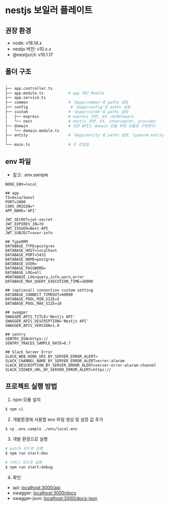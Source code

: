 # nestjs 보일러 플레이트 

## 권장 환경
- node: v18.14.x
- nestjs 버전: v10.x.x
- @nestjs/cli: v10.1.17

## 폴더 구조
```bash
.
├── app.controller.ts
├── app.module.ts           # app 메인 Module           
├── app.service.ts
├── common                  # '@app/common'로 paths 설정
├── config                   # '@app/config'로 paths 설정
├── custom                  # '@app/custom'로 paths 설정
│   ├── express             # express 관련. EX. middleware 
│   └── nest                # nestjs 관련. EX. interceptor, provider
├── domain                  # 모든 API는 domain 모듈 하위 모듈로 구현한다.
│   └── domain.module.ts
├── entity                  # '@app/entity'로 paths 설정, typeorm entity 전용
│
└── main.ts                 # 주 진입점
```

## env 파일
- 참고: .env.sample
```
NODE_ENV=local

## app
TZ=Asia/Seoul
PORT=3000
CORS_ORIGIN=*
APP_NAME='API'

JWT_SECRET=jwt-secret
JWT_EXPIRES_IN=7d
JWT_ISSUER=Nest-API
JWT_SUBJECT=user-info

## TypeORM
DATABASE_TYPE=postgres
DATABASE_HOST=localhost
DATABASE_PORT=5432
DATABASE_NAME=postgres
DATABASE_USER=
DATABASE_PASSWORD=
DATABASE_LOG=all
#DATABASE_LOG=query,info,warn,error
DATABASE_MAX_QUERY_EXECUTION_TIME=10000

## (optional) connection custom setting
DATABASE_CONNECT_TIMEOUT=60000
DATABASE_POOL_MIN_SIZE=5
DATABASE_POOL_MAX_SIZE=10

## swagger
SWAGGER_APIS_TITLE='Nestjs API'
SWAGGER_APIS_DESCRIPTION='Nestjs API'
SWAGGER_APIS_VERSION=1.0

## sentry
SENTRY_DSN=https://
SENTRY_TRACES_SAMPLE_RATE=0.7

## Slack Server Error
SLACK_WEB_HOOK_URI_BY_SERVER_ERROR_ALERT=
SLACK_CHANNEL_NAME_BY_SERVER_ERROR_ALERT=error-alaram
SLACK_DESCRIPTION_BY_SERVER_ERROR_ALERT=server-error-alaram-channel
SLACK_VIEWER_URL_BY_SERVER_ERROR_ALERT=https://

```

## 프로젝트 실행 방법
1. npm 모듈 설치 
```bash
$ npm ci
```

2. 개발환경에 사용할 env 파일 생성 및 설정 값 추가
```bash
$ cp .env.sample ./env/local.env
```

3. 개발 환경으로 실행
```bash
# watch 모드로 실행
$ npm run start:dev

# 디버그 모드로 실행
$ npm run start:debug
```   

4. 확인
- api: [localhost:3000/api](http://localhost:3000/api)
- swagger: [localhost:3000/docs](http://localhost:3000/docs)
- swagger-json: [localhost:3000/docs-json](http://localhost:3000/docs-json)